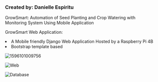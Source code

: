 <h3>Created by: Danielle Espiritu</h3>

GrowSmart: Automation of Seed Planting and Crop Watering with Monitoring System Using Mobile Application 

GrowSmart Web Application:
<u1>
  <li> A Mobile friendly Django Web Application Hosted by a Raspberry Pi 4B
  <li> Bootstrap template based
 </u1> 


![1596101009756](https://user-images.githubusercontent.com/28699887/88926176-28426500-d2a8-11ea-81dd-7a62a0d34a5c.png)


![Web](https://user-images.githubusercontent.com/28699887/88374887-29b5ee00-cdcd-11ea-9afc-4aa7572a2015.PNG)


![Database](https://user-images.githubusercontent.com/28699887/88374895-2b7fb180-cdcd-11ea-8873-67c79d753b70.PNG)

